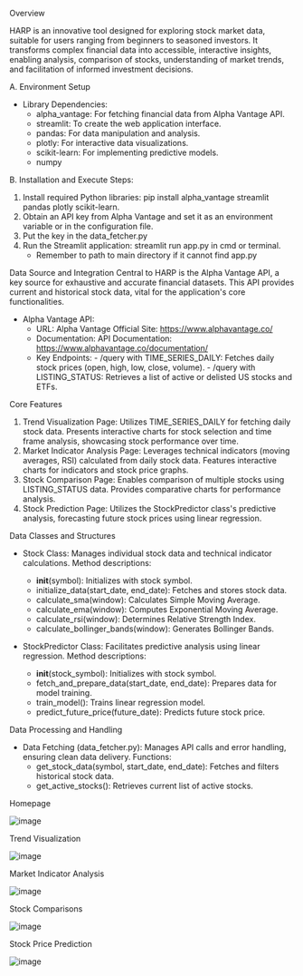 Overview

HARP is an innovative tool designed for exploring stock market data, suitable for users ranging from beginners to 
seasoned investors. It transforms complex financial data into accessible, interactive insights, enabling analysis, comparison of stocks, 
understanding of market trends, and facilitation of informed investment decisions.

A. Environment Setup
- Library Dependencies:
   - alpha_vantage: For fetching financial data from Alpha Vantage API.
   - streamlit: To create the web application interface.
   - pandas: For data manipulation and analysis.
   - plotly: For interactive data visualizations.
   - scikit-learn: For implementing predictive models.
   - numpy

B. Installation and Execute Steps:
1.	Install required Python libraries: pip install alpha_vantage streamlit pandas plotly scikit-learn.
2.	Obtain an API key from Alpha Vantage and set it as an environment variable or in the configuration file.
3.	Put the key in the data_fetcher.py
4.	Run the Streamlit application: streamlit run app.py in cmd or terminal.
      - Remember to path to main directory if it cannot find app.py
  
Data Source and Integration
Central to HARP is the Alpha Vantage API, a key source for exhaustive and accurate financial datasets. This API provides current and historical stock data, vital for the application's core functionalities.
- Alpha Vantage API:
   - 	URL: Alpha Vantage Official Site: https://www.alphavantage.co/
   - 	Documentation: API Documentation: https://www.alphavantage.co/documentation/
   - 	Key Endpoints:
      - /query with TIME_SERIES_DAILY: Fetches daily stock prices (open, high, low, close, volume).
      - /query with LISTING_STATUS: Retrieves a list of active or delisted US stocks and ETFs.
  
Core Features
1.	Trend Visualization Page: Utilizes TIME_SERIES_DAILY for fetching daily stock data. Presents interactive charts for stock selection and time frame analysis, showcasing stock performance over time.
2.	Market Indicator Analysis Page: Leverages technical indicators (moving averages, RSI) calculated from daily stock data. Features interactive charts for indicators and stock price graphs.
3.	Stock Comparison Page: Enables comparison of multiple stocks using LISTING_STATUS data. Provides comparative charts for performance analysis.
4.	Stock Prediction Page: Utilizes the StockPredictor class's predictive analysis, forecasting future stock prices using linear regression.

Data Classes and Structures
- Stock Class: Manages individual stock data and technical indicator calculations. Method descriptions:
   - __init__(symbol): Initializes with stock symbol.
   - initialize_data(start_date, end_date): Fetches and stores stock data.
   - calculate_sma(window): Calculates Simple Moving Average.
   - calculate_ema(window): Computes Exponential Moving Average.
   - calculate_rsi(window): Determines Relative Strength Index.
   - calculate_bollinger_bands(window): Generates Bollinger Bands.
     
- StockPredictor Class: Facilitates predictive analysis using linear regression. Method descriptions:
   - __init__(stock_symbol): Initializes with stock symbol.
   - fetch_and_prepare_data(start_date, end_date): Prepares data for model training.
   - train_model(): Trains linear regression model.
   - predict_future_price(future_date): Predicts future stock price.
     
Data Processing and Handling
- Data Fetching (data_fetcher.py): Manages API calls and error handling, ensuring clean data delivery. Functions:
   - get_stock_data(symbol, start_date, end_date): Fetches and filters historical stock data.
   - get_active_stocks(): Retrieves current list of active stocks.

Homepage  

![image](https://github.com/xojoyboy/Stock-Market-Analysis-and-Predictor---Streamlit/assets/144647060/dc09fa87-a15f-48f6-b301-727daa93037c)

Trend Visualization

![image](https://github.com/xojoyboy/Stock-Market-Analysis-and-Predictor---Streamlit/assets/144647060/6316ff73-0f43-47b0-9c79-1aa2fb4f43fa)

Market Indicator Analysis

![image](https://github.com/xojoyboy/Stock-Market-Analysis-and-Predictor---Streamlit/assets/144647060/6aaaf3e0-c8dc-4b50-b214-a722ad455160)

Stock Comparisons

![image](https://github.com/xojoyboy/Stock-Market-Analysis-and-Predictor---Streamlit/assets/144647060/59da6ebb-f64e-4f1d-b076-dbf763a2d81d)

Stock Price Prediction

![image](https://github.com/xojoyboy/Stock-Market-Analysis-and-Predictor---Streamlit/assets/144647060/899eb835-be77-4e38-ab3c-b1666d726e8b)






